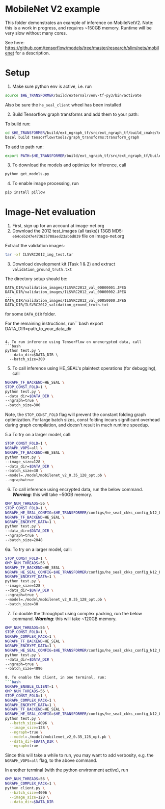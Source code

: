 # MobileNet V2 example

This folder demonstrates an example of inference on MobileNetV2.
Note: this is a work in progress, and requires ~150GB memory.
Runtime will be very slow without many cores.

See here: https://github.com/tensorflow/models/tree/master/research/slim/nets/mobilenet
for a description.

# Setup
1. Make sure python env is active, i.e. run
```bash
source $HE_TRANSFORMER/build/external/venv-tf-py3/bin/activate
```
Also be sure the `he_seal_client` wheel has been installed

2. Build Tensorflow graph transforms and add them to your path:

To build run:
```bash
cd $HE_TRANSFORMER/build/ext_ngraph_tf/src/ext_ngraph_tf/build_cmake/tensorflow
bazel build tensorflow/tools/graph_transforms:transform_graph
```

To add to path run:
```bash
export PATH=$HE_TRANSFORMER/build/ext_ngraph_tf/src/ext_ngraph_tf/build_cmake/tensorflow/bazel-bin/tensorflow/tools/graph_transforms:$PATH
```

3. To download the models and optimize for inference, call
```bash
python get_models.py
```

4. To enable image processing, run
```bash
pip install pillow
```

# Image-Net evaluation
1. First, sign up for an account at image-net.org
2. Download the 2012 test_images (all tasks)) 13GB MD5: `e64ceb247e473635708aed23ab6d839` file on image-net.org

Extract the validation images:
```bash
tar -xf ILSVRC2012_img_test.tar
```
3. Download development kit (Task 1 & 2) and extract `validation_ground_truth.txt`

The directory setup should be:
```
DATA_DIR/validation_images/ILSVRC2012_val_00000001.JPEG
DATA_DIR/validation_images/ILSVRC2012_val_00000002.JPEG
...
DATA_DIR/validation_images/ILSVRC2012_val_00050000.JPEG
DATA_DIR/ILSVRC2012_validation_ground_truth.txt
```
for some `DATA_DIR` folder.

For the remaining instructions, run```bash
export DATA_DIR=path_to_your_data_dir
```

4. To run inference using TensorFlow on unencrypted data, call
```bash
python test.py \
  --data_dir=$DATA_DIR \
  --batch_size=300
```

5. To call inference using HE_SEAL's plaintext operations (for debugging), call
```bash
NGRAPH_TF_BACKEND=HE_SEAL \
STOP_CONST_FOLD=1 \
python test.py \
--data_dir=$DATA_DIR \
--ngraph=true \
--batch_size=300
```
Note, the `STOP_CONST_FOLD` flag will prevent the constant folding graph optimization.
For large batch sizes, const folding incurs significant overhead during graph compilation, and doesn't result in much runtime speedup.

  5.a To try on a larger model, call:
  ```bash
  STOP_CONST_FOLD=1 \
  NGRAPH_VOPS=all \
  NGRAPH_TF_BACKEND=HE_SEAL \
  python test.py \
  --image_size=128 \
  --data_dir=$DATA_DIR \
  --batch_size=30 \
  --model=./model/mobilenet_v2_0.35_128_opt.pb \
  --ngraph=true
  ```

6. To call inference using encrypted data, run the below command. ***Warning***: this will take ~50GB memory.
```bash
OMP_NUM_THREADS=56 \
STOP_CONST_FOLD=1 \
NGRAPH_HE_SEAL_CONFIG=$HE_TRANSFORMER/configs/he_seal_ckks_config_N12_L4.json \
NGRAPH_TF_BACKEND=HE_SEAL \
NGRAPH_ENCRYPT_DATA=1 \
python test.py \
--data_dir=$DATA_DIR \
--ngraph=true \
--batch_size=2048
```

6a. To try on a larger model, call:
  ```bash
  STOP_CONST_FOLD=1 \
  OMP_NUM_THREADS=56 \
  NGRAPH_TF_BACKEND=HE_SEAL \
  NGRAPH_HE_SEAL_CONFIG=$HE_TRANSFORMER/configs/he_seal_ckks_config_N12_L4.json \
  NGRAPH_ENCRYPT_DATA=1 \
  python test.py \
  --image_size=128 \
  --data_dir=$DATA_DIR \
  --ngraph=true \
  --model=./model/mobilenet_v2_0.35_128_opt.pb \
  --batch_size=30
  ```

7. To double the throughput using complex packing, run the below command.  ***Warning***: this will take ~120GB memory.
```bash
OMP_NUM_THREADS=56 \
STOP_CONST_FOLD=1 \
NGRAPH_COMPLEX_PACK=1 \
NGRAPH_TF_BACKEND=HE_SEAL \
NGRAPH_ENCRYPT_DATA=1 \
NGRAPH_HE_SEAL_CONFIG=$HE_TRANSFORMER/configs/he_seal_ckks_config_N12_L4.json \
python test.py \
--data_dir=$DATA_DIR \
--ngraph=true \
--batch_size=4096

8. To enable the client, in one terminal, run:
```bash
NGRAPH_ENABLE_CLIENT=1 \
OMP_NUM_THREADS=56 \
STOP_CONST_FOLD=1 \
NGRAPH_COMPLEX_PACK=1 \
NGRAPH_ENCRYPT_DATA=1 \
NGRAPH_TF_BACKEND=HE_SEAL \
NGRAPH_HE_SEAL_CONFIG=$HE_TRANSFORMER/configs/he_seal_ckks_config_N12_L4.json \
python test.py \
  --batch_size=4096  \
  --image_size=128 \
  --ngraph=true \
  --model=./model/mobilenet_v2_0.35_128_opt.pb \
  --data_dir=$DATA_DIR \
  --ngraph=true
```
Since this will take a while to run, you may want to add verbosity, e.g.
the `NGRAPH_VOPS=all` flag, to the above command.

In another terminal (with the python environment active), run
```bash
OMP_NUM_THREADS=56 \
NGRAPH_COMPLEX_PACK=1 \
python client.py \
  --batch_size=4096 \
  --image_size=128 \
  --data_dir=$DATA_DIR
```